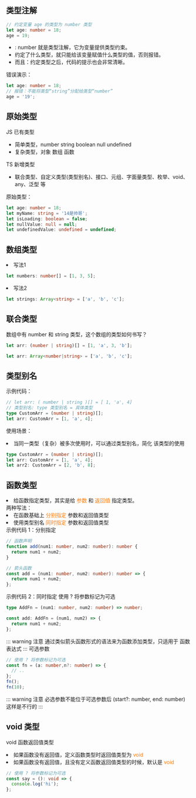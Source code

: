 ## 类型注解
```typescript
// 约定变量 age 的类型为 number 类型
let age: number = 18;
age = 19;
```
<ul>
  <li >
    : number 就是类型注解，它为变量提供类型约束。
  </li>
  <li >
    约定了什么类型，就只能给该变量赋值什么类型的值，否则报错。
  </li>
  <li >
    而且：约定类型之后，代码的提示也会非常清晰。
  </li>
</ul>
错误演示：

```typescript
let age: number = 18;
// 报错：不能将类型“string”分配给类型“number”
age = '19';
```
## 原始类型
JS 已有类型
<ul>
  <li >
    简单类型，number string boolean null undefined
  </li>
  <li >
    复杂类型，对象 数组 函数
  </li>
</ul>
TS 新增类型
<ul>
  <li >
   联合类型、自定义类型(类型别名)、接口、元组、字面量类型、枚举、void、any、泛型 等
  </li>
</ul>

原始类型：<br>

```typescript
let age: number = 18;
let myName: string = '14是帅哥';
let isLoading: boolean = false;
let nullValue: null = null;
let undefinedValue: undefined = undefined;
```

## 数组类型
<li>写法1</li>

```typescript
let numbers: number[] = [1, 3, 5];
```

<li>写法2</li>

```typescript
let strings: Array<string> = ['a', 'b', 'c'];
```

## 联合类型
数组中有 number 和 string 类型，这个数组的类型如何书写？

```typescript
let arr: (number | string)[] = [1, 'a', 3, 'b'];

let arr: Array<number|string> = ['a', 'b', 'c'];
```

## 类型别名
示例代码：

```typescript
// let arr: ( number | string )[] = [ 1, 'a', 4]
// 类型别名: type 类型别名 = 具体类型
type CustomArr = (number | string)[];
let arr: CustomArr = [1, 'a', 4];
```

使用场景：
<li>当同一类型（复杂）被多次使用时，可以通过类型别名，简化 该类型的使用</li>

```typescript
type CustomArr = (number | string)[];
let arr: CustomArr = [1, 'a', 4];
let arr2: CustomArr = [2, 'b', 8];
```

## 函数类型

<li>给函数指定类型，其实是给 <span style="color:#fe7c0b">参数</span> 和 <span style="color:#fe7c0b">返回值</span> 指定类型。</li>
两种写法：
<li>在函数基础上 <span style="color:#fe7c0b">分别指定</span> 参数和返回值类型</li>
<li>使用类型别名 <span style="color:#fe7c0b">同时指定</span> 参数和返回值类型</li>
示例代码 1：分别指定

```typescript
// 函数声明
function add(num1: number, num2: number): number {
  return num1 + num2;
}

// 箭头函数
const add = (num1: number, num2: number): number => {
  return num1 + num2;
};
```

示例代码 2：同时指定
使用 ? 将参数标记为可选
```typescript
type AddFn = (num1: number, num2: number) => number;

const add: AddFn = (num1, num2) => {
  return num1 + num2;
};
```
::: warning 注意
通过类似箭头函数形式的语法来为函数添加类型，只适用于 函数表达式
:::
可选参数
```typescript
// 使用 ? 将参数标记为可选
const fn = (a: number,n?: number) => {
  // ..
};
fn();
fn(10);
```
::: warning 注意
必选参数不能位于可选参数后 (start?: number, end: number) 这样是不行的
:::

## void 类型
void 函数返回值类型
<li>如果函数没有返回值，定义函数类型时返回值类型为 <span style="color:#fe7c0b"> void</span> </li>
<li>如果函数没有返回值，且没有定义函数返回值类型的时候，默认是  <span style="color:#fe7c0b"> void</span> </li>

```typescript
// 使用 ? 将参数标记为可选
const say = (): void => {
  console.log('hi');
};

```
